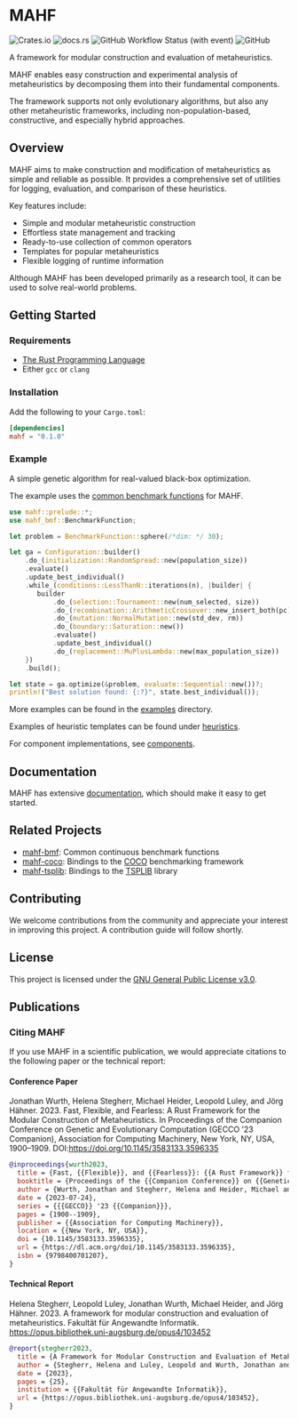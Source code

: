 # MAHF

![Crates.io](https://img.shields.io/crates/v/mahf)
![docs.rs](https://img.shields.io/docsrs/mahf?logo=docsdotrs)
![GitHub Workflow Status (with event)](https://img.shields.io/github/actions/workflow/status/mahf-opt/mahf/ci.yml?logo=github)
![GitHub](https://img.shields.io/github/license/mahf-opt/mahf)

A framework for modular construction and evaluation of metaheuristics.

MAHF enables easy construction and experimental analysis of metaheuristics by decomposing them into their fundamental components.

The framework supports not only evolutionary algorithms, but also any other metaheuristic frameworks, including non-population-based, constructive, and especially hybrid approaches.

## Overview

MAHF aims to make construction and modification of metaheuristics as simple and reliable as possible. 
It provides a comprehensive set of utilities for logging, evaluation, and comparison of these heuristics. 

Key features include:
- Simple and modular metaheuristic construction
- Effortless state management and tracking
- Ready-to-use collection of common operators
- Templates for popular metaheuristics
- Flexible logging of runtime information

Although MAHF has been developed primarily as a research tool, it can be used to solve real-world problems.

## Getting Started

### Requirements

- [The Rust Programming Language](https://rust-lang.org)
- Either `gcc` or `clang`

### Installation

Add the following to your `Cargo.toml`:

```toml
[dependencies]
mahf = "0.1.0"
```

### Example

A simple genetic algorithm for real-valued black-box optimization.

The example uses the [common benchmark functions](https://github.com/mahf-opt/mahf-bmf) for MAHF.

```rust
use mahf::prelude::*;
use mahf_bmf::BenchmarkFunction;

let problem = BenchmarkFunction::sphere(/*dim: */ 30);

let ga = Configuration::builder()
    .do_(initialization::RandomSpread::new(population_size))
    .evaluate()
    .update_best_individual()
    .while_(conditions::LessThanN::iterations(n), |builder| {
       builder
           .do_(selection::Tournament::new(num_selected, size))
           .do_(recombination::ArithmeticCrossover::new_insert_both(pc))
           .do_(mutation::NormalMutation::new(std_dev, rm))
           .do_(boundary::Saturation::new())
           .evaluate()
           .update_best_individual()
           .do_(replacement::MuPlusLambda::new(max_population_size))
    })
    .build();

let state = ga.optimize(&problem, evaluate::Sequential::new())?;
println!("Best solution found: {:?}", state.best_individual());
```

More examples  can be found in the [examples](examples) directory.

Examples of heuristic templates can be found under [heuristics](src/heuristics).

For component implementations, see [components](src/components).

## Documentation

MAHF has extensive [documentation](https://docs.rs/mahf/latest/mahf/), which should make it easy to get started.

## Related Projects

- [mahf-bmf](https://github.com/mahf-opt/mahf-bmf): Common continuous benchmark functions
- [mahf-coco](https://github.com/mahf-opt/mahf-coco): Bindings to the [COCO](https://github.com/numbbo/coco) benchmarking framework
- [mahf-tsplib](https://github.com/mahf-opt/mahf-tsplib): Bindings to the [TSPLIB](http://comopt.ifi.uni-heidelberg.de/software/TSPLIB95/) library

## Contributing

We welcome contributions from the community and appreciate your interest in improving this project.
A contribution guide will follow shortly.

## License

This project is licensed under the [GNU General Public License v3.0](https://github.com/mahf-opt/mahf/blob/master/LICENSE).

## Publications

### Citing MAHF

If you use MAHF in a scientific publication, we would appreciate citations to the following paper or the technical report:

#### Conference Paper

Jonathan Wurth, Helena Stegherr, Michael Heider, Leopold Luley, and Jörg Hähner. 2023.
Fast, Flexible, and Fearless: A Rust Framework for the Modular Construction of Metaheuristics.
In Proceedings of the Companion Conference on Genetic and Evolutionary Computation (GECCO ’23 Companion),
Association for Computing Machinery, New York, NY, USA, 1900–1909.
DOI:https://doi.org/10.1145/3583133.3596335

```bibtex
@inproceedings{wurth2023,
  title = {Fast, {{Flexible}}, and {{Fearless}}: {{A Rust Framework}} for the {{Modular Construction}} of {{Metaheuristics}}},
  booktitle = {Proceedings of the {{Companion Conference}} on {{Genetic}} and {{Evolutionary Computation}}},
  author = {Wurth, Jonathan and Stegherr, Helena and Heider, Michael and Luley, Leopold and Hähner, Jörg},
  date = {2023-07-24},
  series = {{{GECCO}} '23 {{Companion}}},
  pages = {1900--1909},
  publisher = {{Association for Computing Machinery}},
  location = {{New York, NY, USA}},
  doi = {10.1145/3583133.3596335},
  url = {https://dl.acm.org/doi/10.1145/3583133.3596335},
  isbn = {9798400701207},
}
```

#### Technical Report

Helena Stegherr, Leopold Luley, Jonathan Wurth, Michael Heider, and Jörg Hähner. 2023.
A framework for modular construction and evaluation of metaheuristics.
Fakultät für Angewandte Informatik. https://opus.bibliothek.uni-augsburg.de/opus4/103452

```bibtex
@report{stegherr2023,
  title = {A Framework for Modular Construction and Evaluation of Metaheuristics},
  author = {Stegherr, Helena and Luley, Leopold and Wurth, Jonathan and Heider, Michael and Hähner, Jörg},
  date = {2023},
  pages = {25},
  institution = {{Fakultät für Angewandte Informatik}},
  url = {https://opus.bibliothek.uni-augsburg.de/opus4/103452},
}
```
